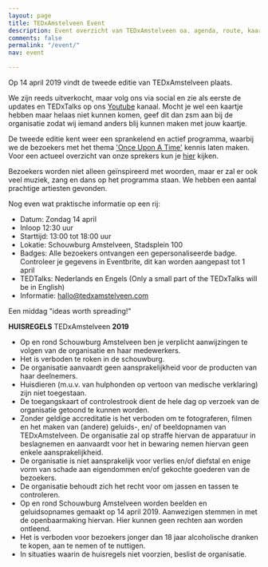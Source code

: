 ```yaml
---
layout: page
title: TEDxAmstelveen Event
description: Event overzicht van TEDxAmstelveen oa. agenda, route, kaartverkoop...
comments: false
permalink: "/event/"
nav: event

---
```

Op 14 april 2019 vindt de tweede editie van <span class="redx">TEDxAmstelveen</span> plaats. 

We zijn reeds uitverkocht, maar volg ons via social en zie als eerste de updates en TEDxTalks op ons [Youtube](https://www.youtube.com/channel/UC7pmtwbW_kN0ipHYpjgdAzA "YouTube TEDxAmstelveen") kanaal. Mocht je wel een kaartje hebben maar helaas niet kunnen komen, geef dit dan zsm aan bij de organisatie zodat wij iemand anders blij kunnen maken met jouw kaartje.

De tweede editie kent weer een sprankelend en actief programma, waarbij we de bezoekers met het thema ['Once Upon A Time'](https://tedxamstelveen.com/once-upon-a-time-thema-2019/ "Once Apon A Time") kennis laten maken. Voor een actueel overzicht van onze sprekers kun je [hier](https://tedxamstelveen.com/sprekers/ "Sprekers") kijken.

Bezoekers worden niet alleen geïnspireerd met woorden, maar er zal er ook veel muziek, zang en dans op het programma staan. We hebben een aantal prachtige artiesten gevonden.

Nog even wat praktische informatie op een rij:

* Datum: <span class="redx">Zondag 14 april</span>
* Inloop 12:30 uur
* Starttijd: 13:00 tot 18:00 uur
* Lokatie: Schouwburg Amstelveen, Stadsplein 100
* Badges: Alle bezoekers ontvangen een gepersonaliseerde badge. Controleer je gegevens in Eventbrite, dit kan worden aangepast tot 1 april
* TEDTalks: Nederlands en Engels (Only a small part of the TEDxTalks will be in English)
* Informatie: hallo@tedxamstelveen.com

Een middag <span class="redx">"ideas worth spreading!"</span>

**HUISREGELS** <span class="redx">TEDxAmstelveen</span> **2019**

* Op en rond Schouwburg Amstelveen ben je verplicht aanwijzingen te volgen van de organisatie en haar medewerkers.
* Het is verboden te roken in de schouwburg.
* De organisatie aanvaardt geen aansprakelijkheid voor de producten van haar deelnemers.
* Huisdieren (m.u.v. van hulphonden op vertoon van medische verklaring) zijn niet toegestaan.
* De toegangskaart of controlestrook dient de hele dag op verzoek van de organisatie getoond te kunnen worden.
* Zonder geldige accreditatie is het verboden om te fotograferen, filmen en het maken van (andere) geluids-, en/ of beeldopnamen van TEDxAmstelveen. De organisatie zal op straffe hiervan de apparatuur in beslagnemen en aanvaardt voor het in bewaring nemen hiervan geen enkele aansprakelijkheid.
* De organisatie is niet aansprakelijk voor verlies en/of diefstal en enige vorm van schade aan eigendommen en/of gekochte goederen van de bezoekers.
* De organisatie behoudt zich het recht voor om jassen en tassen te controleren.
* Op en rond Schouwburg Amstelveen worden beelden en geluidsopnames gemaakt op 14 april 2019. Aanwezigen stemmen in met de openbaarmaking hiervan. Hier kunnen geen rechten aan worden ontleend.
* Het is verboden voor bezoekers jonger dan 18 jaar alcoholische dranken te kopen, aan te nemen of te nuttigen.
* In situaties waarin de huisregels niet voorzien, beslist de organisatie.